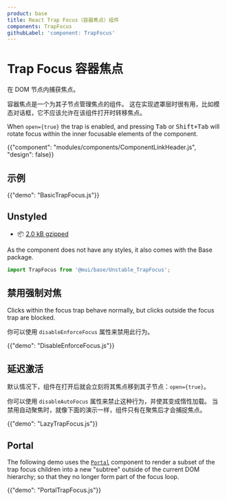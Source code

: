 ```yaml
---
product: base
title: React Trap Focus（容器焦点）组件
components: TrapFocus
githubLabel: 'component: TrapFocus'
---
```


# Trap Focus 容器焦点

<p class="description">在 DOM 节点内捕获焦点。</p>

容器焦点是一个为其子节点管理焦点的组件。 这在实现遮罩层时很有用，比如模态对话框，它不应该允许在该组件打开时转移焦点。

When `open={true}` the trap is enabled, and pressing <kbd class="key">Tab</kbd> or <kbd><kbd class="key">Shift</kbd>+<kbd class="key">Tab</kbd></kbd> will rotate focus within the inner focusable elements of the component.

{{"component": "modules/components/ComponentLinkHeader.js", "design": false}}

## 示例

{{"demo": "BasicTrapFocus.js"}}

## Unstyled

- 📦 [2.0 kB gzipped](https://bundlephobia.com/package/@mui/base@latest)

As the component does not have any styles, it also comes with the Base package.

```js
import TrapFocus from '@mui/base/Unstable_TrapFocus';
```

## 禁用强制对焦

Clicks within the focus trap behave normally, but clicks outside the focus trap are blocked.

你可以使用 `disableEnforceFocus` 属性来禁用此行为。

{{"demo": "DisableEnforceFocus.js"}}

## 延迟激活

默认情况下，组件在打开后就会立刻将其焦点移到其子节点：`open={true}`。

你可以使用 `disableAutoFocus` 属性来禁止这种行为，并使其变成惰性加载。 当禁用自动聚焦时，就像下面的演示一样，组件只有在聚焦后才会捕捉焦点。

{{"demo": "LazyTrapFocus.js"}}

## Portal

The following demo uses the [`Portal`](/material-ui/react-portal/) component to render a subset of the trap focus children into a new "subtree" outside of the current DOM hierarchy; so that they no longer form part of the focus loop.

{{"demo": "PortalTrapFocus.js"}}
